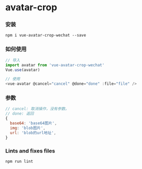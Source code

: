 # avatar-crop

### 安装
```
npm i vue-avatar-crop-wechat --save
```

### 如何使用
``` js
// 导入
import avatar from 'vue-avatar-crop-wechat'
Vue.use(avatar)

// 使用
<vue-avatar @cancel="cancel" @done="done" :file="file" />
```

### 参数
``` js
// cancel: 取消操作，没有参数。
// done: 返回
{
  base64: 'base64图片',
  img: 'blob图片',
  url: 'blob的url地址',
}
```

### Lints and fixes files
```
npm run lint
```
